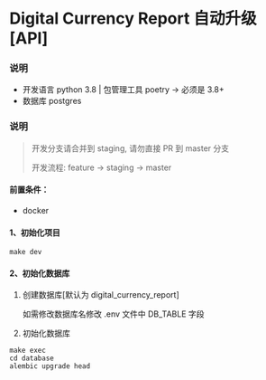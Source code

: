 # Digital Currency Report 自动升级 [API]

### 说明

- 开发语言 python 3.8 | 包管理工具 poetry -> 必须是 3.8+
- 数据库 postgres

### 说明
> 开发分支请合并到 staging, 请勿直接 PR 到 master 分支
> 
> 开发流程: feature -> staging -> master


#### 前置条件：

- docker

#### 1、初始化项目

```
make dev
```

#### 2、初始化数据库

1. 创建数据库[默认为 digital_currency_report]

   如需修改数据库名修改 .env 文件中 DB_TABLE 字段

2. 初始化数据库

```
make exec
cd database
alembic upgrade head
```